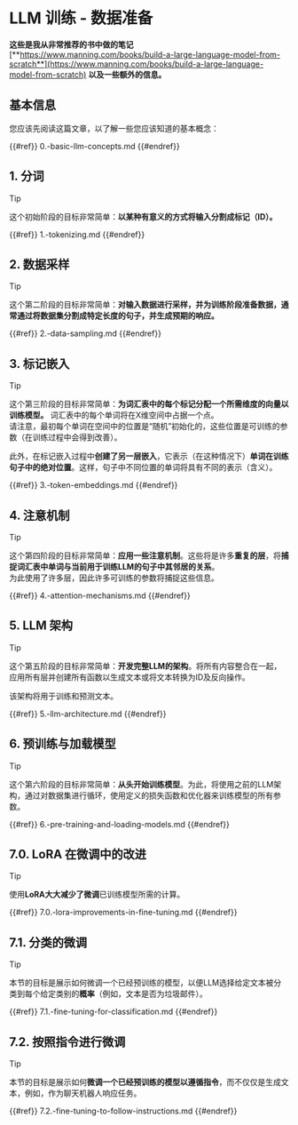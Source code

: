 # LLM 训练 - 数据准备

**这些是我从非常推荐的书中做的笔记** [**https://www.manning.com/books/build-a-large-language-model-from-scratch**](https://www.manning.com/books/build-a-large-language-model-from-scratch) **以及一些额外的信息。**

## 基本信息

您应该先阅读这篇文章，以了解一些您应该知道的基本概念：

{{#ref}}
0.-basic-llm-concepts.md
{{#endref}}

## 1. 分词

> [!TIP]
> 这个初始阶段的目标非常简单：**以某种有意义的方式将输入分割成标记（ID）。**

{{#ref}}
1.-tokenizing.md
{{#endref}}

## 2. 数据采样

> [!TIP]
> 这个第二阶段的目标非常简单：**对输入数据进行采样，并为训练阶段准备数据，通常通过将数据集分割成特定长度的句子，并生成预期的响应。**

{{#ref}}
2.-data-sampling.md
{{#endref}}

## 3. 标记嵌入

> [!TIP]
> 这个第三阶段的目标非常简单：**为词汇表中的每个标记分配一个所需维度的向量以训练模型。** 词汇表中的每个单词将在X维空间中占据一个点。\
> 请注意，最初每个单词在空间中的位置是“随机”初始化的，这些位置是可训练的参数（在训练过程中会得到改善）。
>
> 此外，在标记嵌入过程中**创建了另一层嵌入**，它表示（在这种情况下）**单词在训练句子中的绝对位置**。这样，句子中不同位置的单词将具有不同的表示（含义）。

{{#ref}}
3.-token-embeddings.md
{{#endref}}

## 4. 注意机制

> [!TIP]
> 这个第四阶段的目标非常简单：**应用一些注意机制**。这些将是许多**重复的层**，将**捕捉词汇表中单词与当前用于训练LLM的句子中其邻居的关系**。\
> 为此使用了许多层，因此许多可训练的参数将捕捉这些信息。

{{#ref}}
4.-attention-mechanisms.md
{{#endref}}

## 5. LLM 架构

> [!TIP]
> 这个第五阶段的目标非常简单：**开发完整LLM的架构**。将所有内容整合在一起，应用所有层并创建所有函数以生成文本或将文本转换为ID及反向操作。
>
> 该架构将用于训练和预测文本。

{{#ref}}
5.-llm-architecture.md
{{#endref}}

## 6. 预训练与加载模型

> [!TIP]
> 这个第六阶段的目标非常简单：**从头开始训练模型**。为此，将使用之前的LLM架构，通过对数据集进行循环，使用定义的损失函数和优化器来训练模型的所有参数。

{{#ref}}
6.-pre-training-and-loading-models.md
{{#endref}}

## 7.0. LoRA 在微调中的改进

> [!TIP]
> 使用**LoRA大大减少了微调**已训练模型所需的计算。

{{#ref}}
7.0.-lora-improvements-in-fine-tuning.md
{{#endref}}

## 7.1. 分类的微调

> [!TIP]
> 本节的目标是展示如何微调一个已经预训练的模型，以便LLM选择给定文本被分类到每个给定类别的**概率**（例如，文本是否为垃圾邮件）。

{{#ref}}
7.1.-fine-tuning-for-classification.md
{{#endref}}

## 7.2. 按照指令进行微调

> [!TIP]
> 本节的目标是展示如何**微调一个已经预训练的模型以遵循指令**，而不仅仅是生成文本，例如，作为聊天机器人响应任务。

{{#ref}}
7.2.-fine-tuning-to-follow-instructions.md
{{#endref}}
